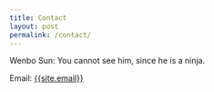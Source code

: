 ```yaml
---
title: Contact
layout: post
permalink: /contact/
---
```


Wenbo Sun:
You cannot see him, since he is a ninja.

Email: <a href="mailto:{{site.email}}">{{site.email}}</a>
